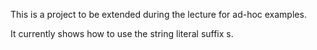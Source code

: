 This is a project to be extended during the lecture for ad-hoc examples.

It currently shows how to use the string literal suffix s.